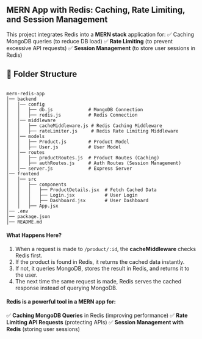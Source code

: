 ## MERN App with Redis: Caching, Rate Limiting, and Session Management

This project integrates Redis into a **MERN stack** application for: ✅ Caching MongoDB queries (to reduce DB load)
✅ **Rate Limiting** (to prevent excessive API requests)
✅ **Session Management** (to store user sessions in Redis)

## 📂 Folder Structure

```

mern-redis-app
│── backend
│   │── config
│   │   ├── db.js             # MongoDB Connection
│   │   ├── redis.js          # Redis Connection
│   │── middleware
│   │   ├── cacheMiddleware.js # Redis Caching Middleware
│   │   ├── rateLimiter.js     # Redis Rate Limiting Middleware
│   │── models
│   │   ├── Product.js        # Product Model
│   │   ├── User.js           # User Model
│   │── routes
│   │   ├── productRoutes.js  # Product Routes (Caching)
│   │   ├── authRoutes.js     # Auth Routes (Session Management)
│   │── server.js             # Express Server
│── frontend
│   │── src
│   │   ├── components
│   │   │   ├── ProductDetails.jsx  # Fetch Cached Data
│   │   │   ├── Login.jsx           # User Login
│   │   │   ├── Dashboard.jsx       # User Dashboard
│   │   ├── App.jsx
│── .env
│── package.json
│── README.md

```

#### What Happens Here?

1. When a request is made to `/product/:id`, the **cacheMiddleware** checks Redis first.
2. If the product is found in Redis, it returns the cached data instantly.
3. If not, it queries MongoDB, stores the result in Redis, and returns it to the user.
4. The next time the same request is made, Redis serves the cached response instead of querying MongoDB.

#### Redis is a powerful tool in a MERN app for:

✅ **Caching MongoDB Queries** in Redis (improving performance)
✅ **Rate Limiting API Requests** (protecting APIs)
✅ **Session Management with Redis** (storing user sessions)
